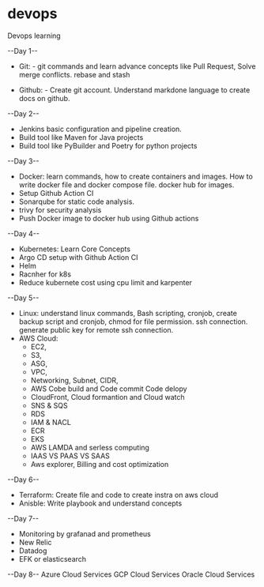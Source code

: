 # devops
Devops learning

--Day 1--
- Git: - git commands and learn advance concepts like Pull Request, Solve merge conflicts. rebase and stash 

- Github: - Create git account. Understand markdone language to create docs on github.

--Day 2--
- Jenkins basic configuration and pipeline creation.
- Build tool like Maven for Java projects 
- Build tool like PyBuilder and Poetry for python projects

--Day 3--
- Docker: learn commands, how to create containers and images. How to write docker file and docker compose file. docker hub for images.
- Setup Github Action CI
- Sonarqube for static code analysis. 
- trivy for security analysis
- Push Docker image to docker hub using Github actions

--Day 4--
- Kubernetes: Learn Core Concepts
- Argo CD setup with Github Action CI
- Helm
- Racnher for k8s
- Reduce kubernete cost using cpu limit and karpenter

--Day 5--
- Linux: understand linux commands, Bash scripting, cronjob, create backup script and cronjob, chmod for file permission. ssh connection. generate public key for remote ssh connection.
- AWS Cloud: 
  - EC2, 
  - S3, 
  - ASG, 
  - VPC, 
  - Networking, Subnet, CIDR,
  - AWS Cobe build and Code commit Code delopy
  - CloudFront, Cloud formantion and Cloud watch
  - SNS & SQS
  - RDS
  - IAM & NACL
  - ECR
  - EKS
  - AWS LAMDA and serless computing
  - IAAS VS PAAS VS SAAS
  - Aws explorer, Billing and cost optimization

--Day 6--
- Terraform: Create file and code to create instra on aws cloud
- Anisble: Write playbook and understand concepts

--Day 7--
- Monitoring by grafanad and prometheus
- New Relic
- Datadog
- EFK or elasticsearch

--Day 8--
Azure Cloud Services
GCP Cloud Services
Oracle Cloud Services